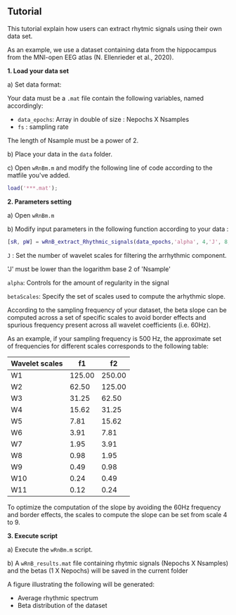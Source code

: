 ## Tutorial

This tutorial explain how users can extract rhytmic signals using their own data set. 

As an example, we use a dataset containing data from the hippocampus from the MNI-open EEG atlas (N. Ellenrieder et al., 2020).

**1. Load your data set**

a) Set data format:

  Your data must be a `.mat` file contain the following variables, named accordingly:
  - `data_epochs`: Array in double of size : Nepochs X Nsamples
  - `fs` : sampling rate 

   The length of Nsample must be a power of 2.
   
b) Place your data in the `data` folder.

c) Open `wRnBm.m` and modify the following line of code according to the matfile  you've added.

```matlab
load('***.mat');
```

**2. Parameters setting**

a) Open `wRnBm.m`

b) Modify input parameters  in the following function according to your data :

```matlab
[sR, pW] = wRnB_extract_Rhythmic_signals(data_epochs,'alpha', 4,'J', 8, 'betaScales', [1,9]);
```
`J` :  Set the number of wavelet scales for filtering the arrhythmic component.

'J' must be lower than the logarithm base 2 of 'Nsample'

`alpha`: Controls for the amount of regularity in the signal 

`betaScales`: Specify the set of scales used to compute the arhythmic slope.

According to the sampling frequency of your dataset, the beta slope can be computed across a set of specific scales to avoid border effects and spurious frequency present across all wavelet coefficients (i.e.  60Hz).

As an example, if your sampling frequency is 500 Hz, the approximate set of frequencies for different scales corresponds to the following table:

| Wavelet scales |    f1   |    f2   |
|----------------|---------|---------|
|       W1       |  125.00 |  250.00 |
|       W2       |   62.50 |  125.00 |
|       W3       |   31.25 |   62.50 |
|       W4       |   15.62 |   31.25 |
|       W5       |    7.81 |   15.62 |
|       W6       |    3.91 |    7.81 |
|       W7       |    1.95 |    3.91 |
|       W8       |    0.98 |    1.95 |
|       W9       |    0.49 |    0.98 |
|      W10       |    0.24 |    0.49 |
|      W11       |    0.12 |    0.24 |

To optimize the computation of the slope by avoiding the 60Hz frequency and border effects, the scales to compute the slope can be set from scale  4 to 9.


**3. Execute script**

a) Execute the `wRnBm.m` script.

b) A `wRnB_results.mat` file containing rhytmic signals (Nepochs X Nsamples) and the betas (1 X Nepochs) will be saved in the current folder
  
  A figure illustrating the following will be generated:
  - Average rhythmic spectrum
  - Beta distribution of the dataset
